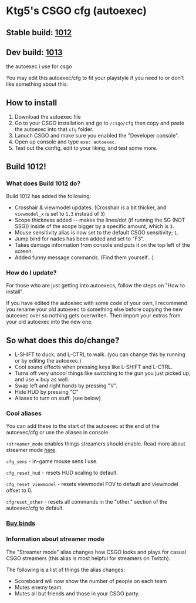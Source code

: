 # Ktg5's CSGO cfg (autoexec)

## Stable build: [1012](https://github.com/ktg5/csgo-cfg/releases)

## Dev build: [1013](https://github.com/ktg5/csgo-cfg/archive/master.zip)

the autoexec i use for csgo

You may edit this autoexec/cfg to fit your playstyle if you need to or don't like something about this.

## How to install
1. Download the autoexec file
2. Go to your CSGO installation and go to `/csgo/cfg` then copy and paste the autoexec into that `cfg` folder.
3. Lanuch CSGO and make sure you enabled the "Developer console".
4. Open up console and type `exec autoexec`.
5. Test out the config, edit to your liking, and test some more.

## Build 1012!
### What does Build 1012 do?
Build 1012 has added the following:
- Crosshair & viewmodel updates. (Crosshair is a bit thicker, and `viewmodel_x` is set to `1.3` instead of `3`)
- Scope thickness added -- makes the lines/dot (if running the SG (NOT SSG)) inside of the scope bigger by a specific amount, which is `3`.
- Mouse sensitivity alias is now set to the default CSGO sensitivity; `1`.
- Jump bind for nades has been added and set to "F3".
- Takes damage information from console and puts it on the top left of the screen.
- Added funny message commands. (Find them yourself...)

### How do I update?
For those who are just getting into autoexecs, follow the steps on "How to install".

If you have edited the autoexec with some code of your own, I recommend you rename your old autoexec to something else before copying the new autoexec over so nothing gets overwriten. Then import your extras from your old autoexec into the new one.

## So what does this do/change?
- L-SHIFT to duck, and L-CTRL to walk. (you can change this by running or by editing the autoexec.)
- Cool sound effects when pressing keys like L-SHIFT and L-CTRL.
- Turns off very uncool things like switching to the gun you just picked up, and use = buy as well.
- Swap left and right hands by pressing "V".
- Hide HUD by pressing "C"
- Aliases to turn on stuff. (see below)

### Cool aliases
You can add these to the start of the autoexec at the end of the autoexec/cfg or use the aliases in console.

`+streamer_mode` enables things streamers should enable. Read more about streamer mode [here](https://github.com/ktg5/csgo-autoexec#Information-about-streamer-mode).

`cfg_sens` - in-game mouse sens I use.

`cfg_reset_hud` - resets HUD scaling to default.

`cfg_reset_viewmodel` - resets viewmodel FOV to default and viewmodel offset to 0.

`cfgreset_other` - resets all commands in the "other." section of the autoexec/cfg to default.

### [Buy binds](https://github.com/ktg5/csgo-autoexec/blob/master/key-binds.png)

### Information about streamer mode
The "Streamer mode" alias changes how CSGO looks and plays for casual CSGO streamers (this alias is most helpful for streamers on Twitch). 

The following is a list of things the alias changes:
- Scoreboard will now show the number of people on each team
- Mutes enemy team.
- Mutes all but friends and those in your CSGO party.
